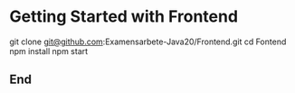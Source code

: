 # Getting Started with Frontend

git clone git@github.com:Examensarbete-Java20/Frontend.git
cd Fontend
npm install
npm start

## End
